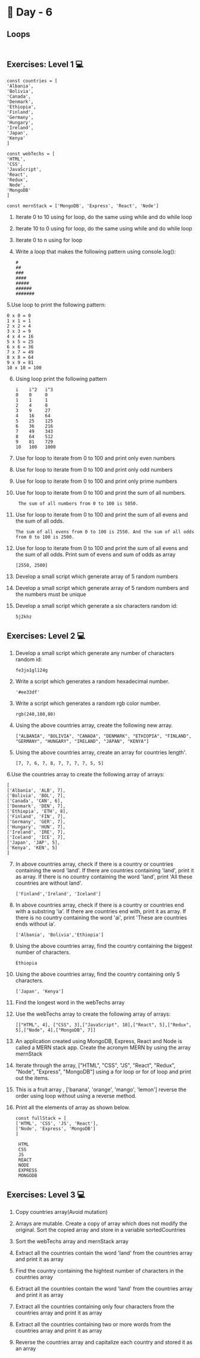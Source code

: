 # 🔖 Day - 6

##   Loops<br><br>

## Exercises: Level 1 💻

    const countries = [
    'Albania',
    'Bolivia',
    'Canada',
    'Denmark',
    'Ethiopia',
    'Finland',
    'Germany',
    'Hungary',
    'Ireland',
    'Japan',
    'Kenya'
    ]

    const webTechs = [
    'HTML',
    'CSS',
    'JavaScript',
    'React',
    'Redux',
     Node',
    'MongoDB'
    ]

    const mernStack = ['MongoDB', 'Express', 'React', 'Node']


1. Iterate 0 to 10 using for loop, do the same using while and do while loop

2. Iterate 10 to 0 using for loop, do the same using while and do while loop

3. Iterate 0 to n using for loop

4. Write a loop that makes the following pattern using console.log():

       #
       ##
       ###
       ####
       #####
       ######
       #######
   
 5.Use loop to print the following pattern:

    0 x 0 = 0
    1 x 1 = 1
    2 x 2 = 4
    3 x 3 = 9
    4 x 4 = 16
    5 x 5 = 25
    6 x 6 = 36
    7 x 7 = 49
    8 x 8 = 64
    9 x 9 = 81
    10 x 10 = 100

 6. Using loop print the following pattern
 
        i    i^2   i^3
        0    0     0
        1    1     1
        2    4     8
        3    9     27
        4    16    64
        5    25    125
        6    36    216
        7    49    343
        8    64    512
        9    81    729
        10   100   1000

7. Use for loop to iterate from 0 to 100 and print only even numbers

8. Use for loop to iterate from 0 to 100 and print only odd numbers

9. Use for loop to iterate from 0 to 100 and print only prime numbers

10. Use for loop to iterate from 0 to 100 and print the sum of all numbers.

         The sum of all numbers from 0 to 100 is 5050.

11. Use for loop to iterate from 0 to 100 and print the sum of all evens and the sum of all odds.

        The sum of all evens from 0 to 100 is 2550. And the sum of all odds from 0 to 100 is 2500.

12. Use for loop to iterate from 0 to 100 and print the sum of all evens and the sum of all odds. Print sum of evens and sum of odds as array

        [2550, 2500]

13. Develop a small script which generate array of 5 random numbers

14. Develop a small script which generate array of 5 random numbers and the numbers must be unique

15. Develop a small script which generate a six characters random id:

        5j2khz


## Exercises: Level 2 💻

1. Develop a small script which generate any number of characters random id:
 
       fe3jo1gl124g
2. Write a script which generates a random hexadecimal number.

       '#ee33df'
3. Write a script which generates a random rgb color number.

       rgb(240,180,80)
4. Using the above countries array, create the following new array.

       ["ALBANIA", "BOLIVIA", "CANADA", "DENMARK", "ETHIOPIA", "FINLAND", "GERMANY", "HUNGARY", "IRELAND", "JAPAN", "KENYA"]

5. Using the above countries array, create an array for countries length'.

       [7, 7, 6, 7, 8, 7, 7, 7, 7, 5, 5]

6.Use the countries array to create the following array of arrays:

    [
    ['Albania', 'ALB', 7],
    ['Bolivia', 'BOL', 7],
    ['Canada', 'CAN', 6],
    ['Denmark', 'DEN', 7],
    ['Ethiopia', 'ETH', 8],
    ['Finland', 'FIN', 7],
    ['Germany', 'GER', 7],
    ['Hungary', 'HUN', 7],
    ['Ireland', 'IRE', 7],
    ['Iceland', 'ICE', 7],
    ['Japan', 'JAP', 5],
    ['Kenya', 'KEN', 5]
    ]

7. In above countries array, check if there is a country or countries containing the word 'land'. If there are countries containing 'land', print it as array. If there is no country containing the word 'land', print 'All these countries are without land'.

       ['Finland','Ireland', 'Iceland']

8. In above countries array, check if there is a country or countries end with a substring 'ia'. If there are countries end with, print it as array. If there is no country containing the word 'ai', print 'These are countries ends without ia'.

       ['Albania', 'Bolivia','Ethiopia']

9. Using the above countries array, find the country containing the biggest number of characters.

       Ethiopia

10. Using the above countries array, find the country containing only 5 characters.

        ['Japan', 'Kenya']



11. Find the longest word in the webTechs array

12. Use the webTechs array to create the following array of arrays:

        [["HTML", 4], ["CSS", 3],["JavaScript", 10],["React", 5],["Redux", 5],["Node", 4],["MongoDB", 7]]

13. An application created using MongoDB, Express, React and Node is called a MERN stack app. Create the acronym MERN by using the array mernStack

14. Iterate through the array, ["HTML", "CSS", "JS", "React", "Redux", "Node", "Express", "MongoDB"] using a for loop or for of loop and print out the items.

15. This is a fruit array , ['banana', 'orange', 'mango', 'lemon'] reverse the order using loop without using a reverse method.

16. Print all the elements of array as shown below.

        const fullStack = [
        ['HTML', 'CSS', 'JS', 'React'],
        ['Node', 'Express', 'MongoDB']
        ]

         HTML
         CSS
         JS
         REACT
         NODE
         EXPRESS
         MONGODB


## Exercises: Level 3 💻


1. Copy countries array(Avoid mutation)

2. Arrays are mutable. Create a copy of array which does not modify the original. Sort the copied array and store in a variable sortedCountries

3. Sort the webTechs array and mernStack array

4. Extract all the countries contain the word 'land' from the countries array and print it as array

5. Find the country containing the hightest number of characters in the countries array

6. Extract all the countries contain the word 'land' from the countries array and print it as array

7. Extract all the countries containing only four characters from the countries array and print it as array

8. Extract all the countries containing two or more words from the countries array and print it as array

9. Reverse the countries array and capitalize each country and stored it as an array


